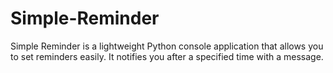 # Simple-Reminder
Simple Reminder is a lightweight Python console application that allows you to set reminders easily. It notifies you after a specified time with a message.
